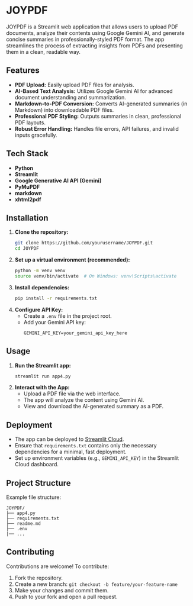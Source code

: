 

# JOYPDF

JOYPDF is a Streamlit web application that allows users to upload PDF documents, analyze their contents using Google Gemini AI, and generate concise summaries in professionally-styled PDF format. The app streamlines the process of extracting insights from PDFs and presenting them in a clean, readable way.

## Features

- **PDF Upload:** Easily upload PDF files for analysis.
- **AI-Based Text Analysis:** Utilizes Google Gemini AI for advanced document understanding and summarization.
- **Markdown-to-PDF Conversion:** Converts AI-generated summaries (in Markdown) into downloadable PDF files.
- **Professional PDF Styling:** Outputs summaries in clean, professional PDF layouts.
- **Robust Error Handling:** Handles file errors, API failures, and invalid inputs gracefully.

## Tech Stack

- **Python**
- **Streamlit**
- **Google Generative AI API (Gemini)**
- **PyMuPDF**
- **markdown**
- **xhtml2pdf**

## Installation

1. **Clone the repository:**
   ```bash
   git clone https://github.com/yourusername/JOYPDF.git
   cd JOYPDF
   ```
2. **Set up a virtual environment (recommended):**
   ```bash
   python -m venv venv
   source venv/bin/activate  # On Windows: venv\Scripts\activate
   ```
3. **Install dependencies:**
   ```bash
   pip install -r requirements.txt
   ```
4. **Configure API Key:**
   - Create a `.env` file in the project root.
   - Add your Gemini API key:
     ```
     GEMINI_API_KEY=your_gemini_api_key_here
     ```

## Usage

1. **Run the Streamlit app:**
   ```bash
   streamlit run app4.py
   ```
2. **Interact with the App:**
   - Upload a PDF file via the web interface.
   - The app will analyze the content using Gemini AI.
   - View and download the AI-generated summary as a PDF.

## Deployment

- The app can be deployed to [Streamlit Cloud](https://streamlit.io/cloud).
- Ensure that `requirements.txt` contains only the necessary dependencies for a minimal, fast deployment.
- Set up environment variables (e.g., `GEMINI_API_KEY`) in the Streamlit Cloud dashboard.

## Project Structure

Example file structure:
```
JOYPDF/
├── app4.py
├── requirements.txt
├── readme.md
├── .env
|── ...
```

## Contributing

Contributions are welcome! To contribute:
1. Fork the repository.
2. Create a new branch: `git checkout -b feature/your-feature-name`
3. Make your changes and commit them.
4. Push to your fork and open a pull request.

